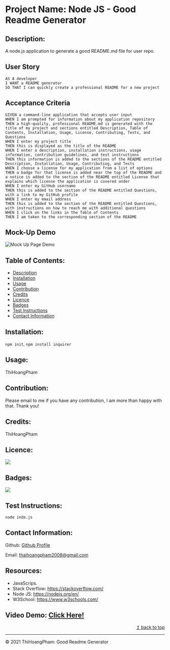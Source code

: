 # Project Name: Node JS - Good Readme Generator

## Description:
A node.js application to generate a good README.md file for user repo.

## User Story

```
AS A developer
I WANT a README generator
SO THAT I can quickly create a professional README for a new project
```
## Acceptance Criteria

```
GIVEN a command-line application that accepts user input
WHEN I am prompted for information about my application repository
THEN a high-quality, professional README.md is generated with the title of my project and sections entitled Description, Table of Contents, Installation, Usage, License, Contributing, Tests, and Questions
WHEN I enter my project title
THEN this is displayed as the title of the README
WHEN I enter a description, installation instructions, usage information, contribution guidelines, and test instructions
THEN this information is added to the sections of the README entitled Description, Installation, Usage, Contributing, and Tests
WHEN I choose a license for my application from a list of options
THEN a badge for that license is added near the top of the README and a notice is added to the section of the README entitled License that explains which license the application is covered under
WHEN I enter my GitHub username
THEN this is added to the section of the README entitled Questions, with a link to my GitHub profile
WHEN I enter my email address
THEN this is added to the section of the README entitled Questions, with instructions on how to reach me with additional questions
WHEN I click on the links in the Table of Contents
THEN I am taken to the corresponding section of the README
```
## Mock-Up Demo

![Mock Up Page Demo](./utils/img/Good-Readme-Generator-Demo.gif)

## Table of Contents:
- [Description](#description)
- [Installation](#installation)
- [Usage](#usage)
- [Contribution](#contribution)
- [Credits](#credits)
- [Licence](#licence)
- [Badges](#badges)
- [Test Instructions](#test-instructions)
- [Contact Information](#contact-information)

## Installation:
`npm init`, `npm install inquirer`

## Usage:
ThiHoangPham

## Contribution:
Please email to me if you have any contribution, I am more than happy with that. Thank you!

## Credits:
ThiHoangPham

## Licence:
<a href="https://img.shields.io/badge/License-MIT-brightgreen"><img src="https://img.shields.io/badge/License-MIT-brightgreen"></a>

## Badges:
<a href="https://img.shields.io/badge/Badges-JavaScipt,Node JS-orange"><img src="https://img.shields.io/badge/Badges-JavaScipt,Node JS-orange"></a>

## Test Instructions:
`node inde.js`

## Contact Information:

Github: [Github Profile](https://github.com/undefined)

Email: thaihoangpham2008@gmail.com

## Resources:
* JavaScrips.
* Stack Overflow: https://stackoverflow.com/
* Node JS: https://nodejs.org/en/
* W3School: https://www.w3schools.com/

## Video Demo: [Click Here!](https://watch.screencastify.com/v/WYyi91iZ0zj38jZHNelD)

<p align ="right"><a href="#">↥ back to top</a></p>

- - -

© 2021 ThiHoangPham: Good Readme Generator
    